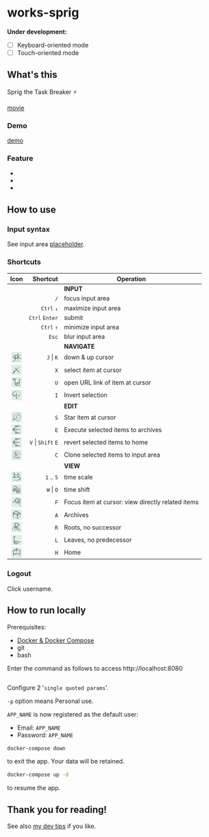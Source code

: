 # works-sprig

__Under development:__

- [ ] Keyboard-oriented mode
- [ ] Touch-oriented mode

<!-- EXTERNAL LINK -->
[demo]: --TODO
[docker]: https://docs.docker.com/get-docker/
[how to email]: https://github.com/satu-n/study-actix-web-simple-auth-server#using-sparkpost-to-send-registration-email
[movie]: --TODO
[tips]: https://github.com/satu-n/tips

<!-- INTERNAL LINK -->
[placeholder]: web/src/Page/App/Placeholder.elm

## What's this

Sprig the Task Breaker ⚡

[movie][movie]

### Demo

[demo][demo]

### Feature

* 
* 
* 

<!-- ### Zen of Sprig

* __Focus on the top task.__
* __Break it down into processable units.__
* __List up, and enter as is.__ -->

## How to use

### Input syntax

See input area [placeholder][placeholder].

### Shortcuts
<!-- TODO timescale 1-9 -->

| Icon | Shortcut | Operation |
| :---: | ---: |---|
|  |  | __INPUT__ |
|  | `/` | focus input area |
|  | `Ctrl` `↓` | maximize input area |
|  | `Ctrl` `Enter` | submit |
|  | `Ctrl` `↑` | minimize input area |
|  | `Esc` | blur input area |
|  |  | __NAVIGATE__ |
| <img src="web/images/cmd_jk.png" width="24px" align="center"> | `J` \| `K` | down & up cursor |
| <img src="web/images/cmd_x.png" width="24px" align="center"> | `X` | select item at cursor |
| <img src="web/images/cmd_u.png" width="24px" align="center"> | `U` | open URL link of item at cursor |
| <img src="web/images/cmd_i.png" width="24px" align="center"> | `I` | Invert selection |
|  |  | __EDIT__ |
| <img src="web/images/cmd_s.png" width="24px" align="center"> | `S` | Star item at cursor |
| <img src="web/images/cmd_e.png" width="24px" align="center"> | `E` | Execute selected items to archives |
| <img src="web/images/cmd_e.png" width="24px" align="center"> | `V` \| `Shift` `E` | revert selected items to home |
| <img src="web/images/cmd_c.png" width="24px" align="center"> | `C` | Clone selected items to input area |
|  |  | __VIEW__ |
| <img src="web/images/cmd_5.png" width="24px" align="center"> | `1` .. `5` | time scale |
| <img src="web/images/cmd_wo.png" width="24px" align="center"> | `W` \| `O` | time shift |
| <img src="web/images/cmd_f.png" width="24px" align="center"> | `F` | Focus item at cursor: view directly related items |
| <img src="web/images/cmd_a.png" width="24px" align="center"> | `A` | Archives |
| <img src="web/images/cmd_r.png" width="24px" align="center"> | `R` | Roots, no successor |
| <img src="web/images/cmd_l.png" width="24px" align="center"> | `L` | Leaves, no predecessor |
| <img src="web/images/cmd_h.png" width="24px" align="center"> | `H` | Home |

### Logout

Click username.

## How to run locally

Prerequisites:

* [Docker & Docker Compose][docker]
* git
* bash

Enter the command as follows to access http://localhost:8080

```bash
```

<!-- ```bash
APP_NAME='my_sprig' &&
git clone https://github.com/satu-n/works-sprig.git $APP_NAME &&
cd $APP_NAME &&
bash init.sh -p $APP_NAME \
'***new!database!password***' &&
unset APP_NAME &&
docker-compose up -d &&
docker-compose logs -f
``` -->

Configure 2 '`single quoted params`'.

`-p` option means Personal use.

`APP_NAME` is now registered as the default user:

* Email: `APP_NAME`
* Password: `APP_NAME`

```bash
docker-compose down
```

to exit the app.
Your data will be retained.

```bash
docker-compose up -d
```

to resume the app.

## Thank you for reading!

See also [my dev tips][tips] if you like.
